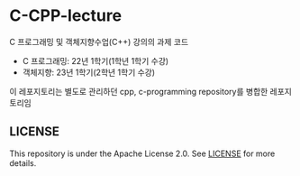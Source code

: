 # C-CPP-lecture
C 프로그래밍 및 객체지향수업(C++) 강의의 과제 코드

- C 프로그래밍: 22년 1학기(1학년 1학기 수강)
- 객체지향: 23년 1학기(2학년 1학기 수강)

이 레포지토리는 별도로 관리하던 cpp, c-programming repository를 병합한 레포지토리임

## LICENSE
This repository is under the Apache License 2.0. See [LICENSE](./LICENSE) for more details.